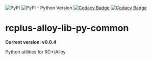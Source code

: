 ![PyPI](https://img.shields.io/pypi/v/rcplus-alloy-common)
![PyPI - Python Version](https://img.shields.io/pypi/pyversions/rcplus-alloy-common)
[![Codacy Badge](https://app.codacy.com/project/badge/Grade/c215bf6e2fbc4c9fb8230b7c7d237686)](https://www.codacy.com?utm_source=github.com&amp;utm_medium=referral&amp;utm_content=ringier-data/rcplus-alloy-lib-py-common&amp;utm_campaign=Badge_Grade)
[![Codacy Badge](https://app.codacy.com/project/badge/Coverage/c215bf6e2fbc4c9fb8230b7c7d237686)](https://www.codacy.com?utm_source=github.com&amp;utm_medium=referral&amp;utm_content=ringier-data/rcplus-alloy-lib-py-common&amp;utm_campaign=Badge_Coverage)

# rcplus-alloy-lib-py-common

**Current version: v0.0.4**

Python utilities for RC+/Alloy
